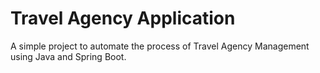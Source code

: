 # Travel Agency Application

A simple project to automate the process of Travel Agency Management using Java and Spring Boot.
